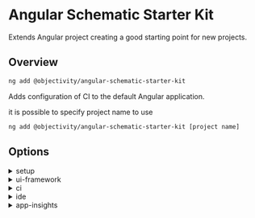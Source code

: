 # Angular Schematic Starter Kit

Extends Angular project creating a good starting point for new projects.

## Overview

```bash
ng add @objectivity/angular-schematic-starter-kit
```

Adds configuration of CI to the default Angular application.

it is possible to specify project name to use

```bash
ng add @objectivity/angular-schematic-starter-kit [project name]
```

## Options

<details>
  <summary>setup</summary>
  <p>
    <code>--setup</code> (alias: <code>-s</code>) <em>default value: true</em>
  </p>
  <p>
    When true, configures useful aspects of Angular project.
  </p>
</details>

<details>
  <summary>ui-framework</summary>
  <p>
    <code>--ui-framework</code> (alias: <code>-ui</code>) <em>default value: true</em>
  </p>
  <p>
    When true, configures UI framework.
  </p>
</details>

<details>
  <summary>ci</summary>
  <p>
    <code>--ci</code> <em>default value: true</em>
  </p>
  <p>
     When true, adds configuration of CI.
  </p>
</details>

<details>
  <summary>ide</summary>
  <p>
    <code>--ide</code> <em>default value: true</em>
  </p>
  <p>
     When true, configures IDE, adds common extensions and configurations.
  </p>
</details>

<details>
  <summary>app-insights</summary>
  <p>
    <code>--app-insights</code> (alias: <code>-ai</code>) <em>default value: true</em>
  </p>
  <p>
    When true, adds Azure AppInsights integration.
  </p>
</details>